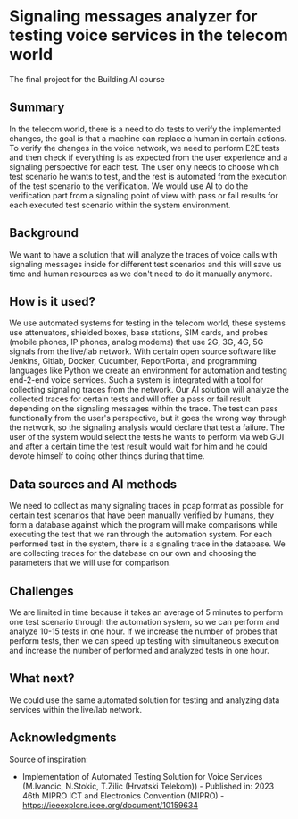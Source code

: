 # Signaling messages analyzer for testing voice services in the telecom world

The final project for the Building AI course  

## Summary

In the telecom world, there is a need to do tests to verify the implemented changes, the goal is that a machine can replace a human in certain actions. To verify the changes in the voice network, we need to perform E2E tests and then check if everything is as expected from the user experience and a signaling perspective for each test. The user only needs to choose which test scenario he wants to test, and the rest is automated from the execution of the test scenario to the verification. We would use AI to do the verification part from a signaling point of view with pass or fail results for each executed test scenario within the system environment.


## Background

We want to have a solution that will analyze the traces of voice calls with signaling messages inside for different test scenarios and this will save us time and human resources as we don't need to do it manually anymore.


## How is it used?

We use automated systems for testing in the telecom world, these systems use attenuators, shielded boxes, base stations, SIM cards, and probes (mobile phones, IP phones, analog modems) that use 2G, 3G, 4G, 5G signals from the live/lab network. With certain open source software like Jenkins, Gitlab, Docker, Cucumber, ReportPortal, and programming languages like Python we create an environment for automation and testing end-2-end voice services. Such a system is integrated with a tool for collecting signaling traces from the network. Our AI solution will analyze the collected traces for certain tests and will offer a pass or fail result depending on the signaling messages within the trace. The test can pass functionally from the user's perspective, but it goes the wrong way through the network, so the signaling analysis would declare that test a failure. The user of the system would select the tests he wants to perform via web GUI and after a certain time the test result would wait for him and he could devote himself to doing other things during that time.


## Data sources and AI methods

We need to collect as many signaling traces in pcap format as possible for certain test scenarios that have been manually verified by humans, they form a database against which the program will make comparisons while executing the test that we ran through the automation system. For each performed test in the system, there is a signaling trace in the database. We are collecting traces for the database on our own and choosing the parameters that we will use for comparison.

## Challenges

We are limited in time because it takes an average of 5 minutes to perform one test scenario through the automation system, so we can perform and analyze 10-15 tests in one hour. If we increase the number of probes that perform tests, then we can speed up testing with simultaneous execution and increase the number of performed and analyzed tests in one hour.

## What next?

We could use the same automated solution for testing and analyzing data services within the live/lab network.


## Acknowledgments

Source of inspiration:
- Implementation of Automated Testing Solution for Voice Services (M.Ivancic, N.Stokic, T.Zilic (Hrvatski Telekom)) - Published in: 2023 46th MIPRO ICT and Electronics Convention (MIPRO) - https://ieeexplore.ieee.org/document/10159634
